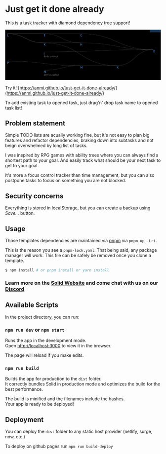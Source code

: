 # Just get it done already

This is a task tracker with diamond dependency tree support!

![Dependency tree](manual/tree.jpg)

Try it! [https://anmi.github.io/just-get-it-done-already/](https://anmi.github.io/just-get-it-done-already/)

To add existing task to opened task, just drag'n' drop task name to opened task list!

## Problem statement

Simple TODO lists are acually working fine, but it's not easy to plan big features
and refactor dependencies, braking down into subtasks and not beign overwhelmed by long list
of tasks.

I was inspired by RPG games with ability trees where you can always find a shortest path to your goal.
And easily track what should be your next task to get to your goal.

It's more a focus control tracker than time management, but you can also postpone tasks to focus
on something you are not blocked.

## Security concerns

Everything is stored in localStorage, but you can create a backup using *Save...* button.

## Usage

Those templates dependencies are maintained via [pnpm](https://pnpm.io) via `pnpm up -Lri`.

This is the reason you see a `pnpm-lock.yaml`. That being said, any package manager will work. This file can be safely be removed once you clone a template.

```bash
$ npm install # or pnpm install or yarn install
```

### Learn more on the [Solid Website](https://solidjs.com) and come chat with us on our [Discord](https://discord.com/invite/solidjs)

## Available Scripts

In the project directory, you can run:

### `npm run dev` or `npm start`

Runs the app in the development mode.<br>
Open [http://localhost:3000](http://localhost:3000) to view it in the browser.

The page will reload if you make edits.<br>

### `npm run build`

Builds the app for production to the `dist` folder.<br>
It correctly bundles Solid in production mode and optimizes the build for the best performance.

The build is minified and the filenames include the hashes.<br>
Your app is ready to be deployed!

## Deployment

You can deploy the `dist` folder to any static host provider (netlify, surge, now, etc.)

To deploy on github pages run `npm run build-deploy`
